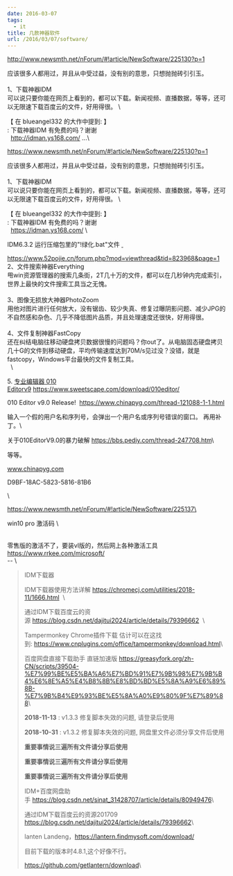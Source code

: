 ```yaml
---
date: 2016-03-07
tags:
  - it
title: 几款神器软件
url: /2016/03/07/software/
---
```



http://www.newsmth.net/nForum/#!article/NewSoftware/225130?p=1

应该很多人都用过，并且从中受过益，没有别的意思，只想抛抛砖引引玉。 \
  \
1、下载神器IDM\
可以说只要你能在网页上看到的，都可以下载。新闻视频、直播数据，等等，还可以无限速下载百度云的文件，好用得很。 \

【 在 blueangel332 的大作中提到: 】 \
: 下载神器IDM 有免费的吗？谢谢 \
  <http://idman.ys168.com/> \...\

https://www.newsmth.net/nForum/#!article/NewSoftware/225130?p=1

应该很多人都用过，并且从中受过益，没有别的意思，只想抛抛砖引引玉。 \
  \
1、下载神器IDM\
可以说只要你能在网页上看到的，都可以下载。新闻视频、直播数据，等等，还可以无限速下载百度云的文件，好用得很。 \

【 在 blueangel332 的大作中提到: 】 \
: 下载神器IDM 有免费的吗？谢谢 \
  <https://idman.ys168.com/> \

IDM6.3.2 运行压缩包里的\"!绿化.bat\"文件 [ \
](https://www.52pojie.cn/forum.php?mod=viewthread&tid=823968&page=1)

<https://www.52pojie.cn/forum.php?mod=viewthread&tid=823968&page=1>\
2、文件搜索神器Everything\
甩win资源管理器的搜索几条街，2T几十万的文件，都可以在几秒钟内完成索引，世界上最快的文件搜索工具当之无愧。 \
  \
3、图像无损放大神器PhotoZoom\
用他对图片进行任何放大，没有锯齿、较少失真、修复过曝阴影问题、减少JPG的不自然感和杂色、几乎不降低图片品质，并且处理速度还很快，好用得很。 \
  \
4、文件复制神器FastCopy\
还在纠结电脑往移动硬盘拷贝数据很慢的问题吗？你out了。从电脑固态硬盘拷贝几十G的文件到移动硬盘，平均传输速度达到70M/s见过没？没错，就是fastcopy，Windows平台最快的文件复制工具。 \
  \

5. [专业编辑器 010
Editorv9](https://www.baidu.com/link?url=a-u_0Bz3KT1zjWbQMypw5VxUSxuW6G4RMFXKlMBPyCrIDJ7WwDOTlIMhBBbahLB-) <https://www.sweetscape.com/download/010editor/>

010 Editor v9.0
Release!  <https://www.chinapyg.com/thread-121088-1-1.html>

输入一个假的用户名和序列号，会弹出一个用户名或序列号错误的窗口。 再用补丁。\

关于010EditorV9.0的暴力破解 <https://bbs.pediy.com/thread-247708.htm>\

等等。 

www.chinapyg.com

D9BF-18AC-5823-5816-81B6

\

https://www.newsmth.net/nForum/#!article/NewSoftware/225137\

win10 pro 激活码 \

\
零售版的激活不了，要装vl版的，然后网上各种激活工具<https://www.rrkee.com/microsoft/> \
\-- \

> IDM下载器
>
> IDM下载器使用方法详解 <https://chromecj.com/utilities/2018-11/1666.html>  \
>
> 通过IDM下载百度云的资源 <https://blog.csdn.net/dajitui2024/article/details/79396662>  \
>
> Tampermonkey
> Chrome插件下载 估计可以在这找到: <https://www.cnplugins.com/office/tampermonkey/download.html>\
>
> 百度网盘直接下载助手 直链加速版 <https://greasyfork.org/zh-CN/scripts/39504-%E7%99%BE%E5%BA%A6%E7%BD%91%E7%9B%98%E7%9B%B4%E6%8E%A5%E4%B8%8B%E8%BD%BD%E5%8A%A9%E6%89%8B-%E7%9B%B4%E9%93%BE%E5%8A%A0%E9%80%9F%E7%89%88>\
>
> **2018-11-13** : v1.3.3 修复脚本失效的问题, 请登录后使用
>
> **2018-10-31** : v1.3.2
> 修复脚本失效的问题, 网盘里文件必须分享文件后使用
>
> **重要事情说三遍所有文件请分享后使用**
>
> **重要事情说三遍所有文件请分享后使用**
>
> **重要事情说三遍所有文件请分享后使用**
>
> IDM+百度网盘助手 <https://blog.csdn.net/sinat_31428707/article/details/80949476>\
>
> 通过IDM下载百度云的资源201709
> <https://blog.csdn.net/dajitui2024/article/details/79396662>\
>
> lanten Landeng，<https://lantern.findmysoft.com/download/> 
>
> 目前下载的版本时4.8.1,这个好像不行。
>
> <https://github.com/getlantern/download>\
>
